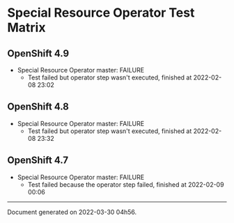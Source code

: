 
Special Resource Operator Test Matrix
=====================================

OpenShift 4.9
-------------



* Special Resource Operator master: FAILURE
  - Test failed but operator step wasn't executed, finished at 2022-02-08 23:02

OpenShift 4.8
-------------



* Special Resource Operator master: FAILURE
  - Test failed but operator step wasn't executed, finished at 2022-02-08 23:32

OpenShift 4.7
-------------



* Special Resource Operator master: FAILURE
  - Test failed because the operator step failed, finished at 2022-02-09 00:06

---
Document generated on 2022-03-30 04h56.
